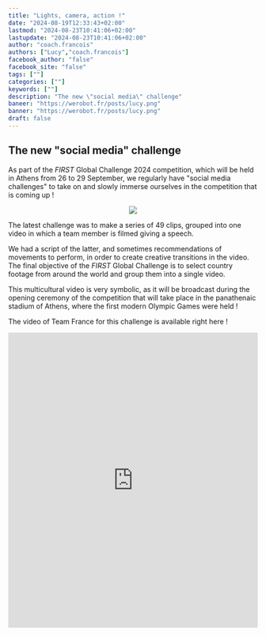 ```yaml
---
title: "Lights, camera, action !"
date: "2024-08-19T12:33:43+02:00"
lastmod: "2024-08-23T10:41:06+02:00"
lastupdate: "2024-08-23T10:41:06+02:00"
author: "coach.francois"
authors: ["Lucy","coach.francois"]
facebook_author: "false"
facebook_site: "false"
tags: [""]
categories: [""]
keywords: [""]
description: "The new \"social media\" challenge"
baneer: "https://werobot.fr/posts/lucy.png"
banner: "https://werobot.fr/posts/lucy.png"
draft: false
---
```

## The new "social media" challenge

As part of the *FIRST* Global Challenge 2024 competition, which will be held in Athens from 26 to 29 September, we regularly have "social media challenges" to take on and slowly immerse ourselves in the competition that is coming up !

<center>
<div style="width: 100%">
<img src="https://werobot.fr/posts/athens.jpg">
</div>
</center>

The latest challenge was to make a series of 49 clips, grouped into one video in which a team member is filmed giving a speech.

  

We had a script of the latter, and sometimes recommendations of movements to perform, in order to create creative transitions in the video. The final objective of the *FIRST* Global Challenge is to select country footage from around the world and group them into a single video.

  

This multicultural video is very symbolic, as it will be broadcast during the opening ceremony of the competition that will take place in the panathenaic stadium of Athens, where the first modern Olympic Games were held !

  

The video of Team France for this challenge is available right here !

<iframe class="youtube-player" width="100%" height="597" src="https://www.youtube.com/embed/OVZCUkU1EyY?
version=3&amp;rel=1&amp;showsearch=0&amp;showinfo=1&amp;iv_load_policy=1&amp;fs=1&amp;hl=fr-FR&amp;autohide=2&amp;wmode=transparent" allowfullscreen="true" style="border:0;" sandbox="allow-scripts allow-same-origin allow-popups allow-presentation allow-popups-to-escape-sandbox"></iframe>

